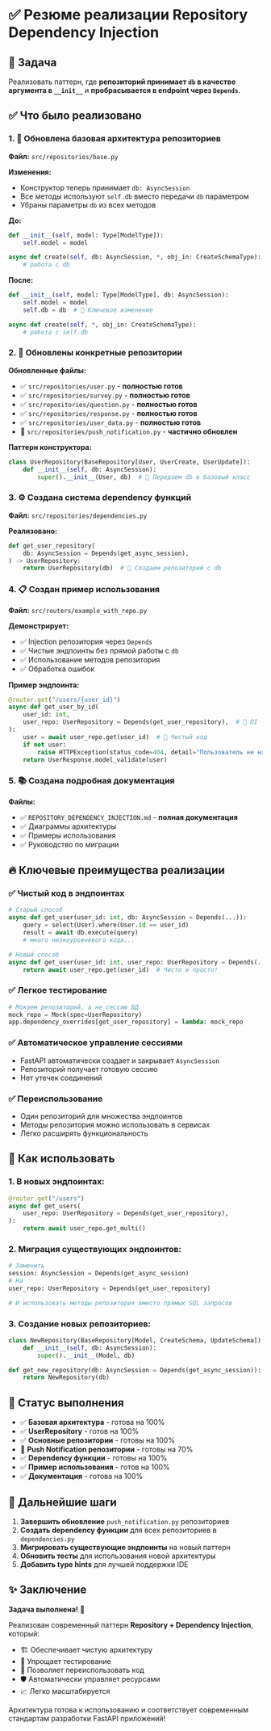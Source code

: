 # ✅ Резюме реализации Repository Dependency Injection

## 🎯 Задача

Реализовать паттерн, где **репозиторий принимает `db` в качестве аргумента в `__init__`** и **пробрасывается в endpoint через `Depends`**.

## ✅ Что было реализовано

### 1. 🔧 Обновлена базовая архитектура репозиториев

**Файл:** `src/repositories/base.py`

**Изменения:**

- Конструктор теперь принимает `db: AsyncSession`
- Все методы используют `self.db` вместо передачи `db` параметром
- Убраны параметры `db` из всех методов

**До:**

```python
def __init__(self, model: Type[ModelType]):
    self.model = model

async def create(self, db: AsyncSession, *, obj_in: CreateSchemaType):
    # работа с db
```

**После:**

```python
def __init__(self, model: Type[ModelType], db: AsyncSession):
    self.model = model
    self.db = db  # 🔑 Ключевое изменение

async def create(self, *, obj_in: CreateSchemaType):
    # работа с self.db
```

### 2. 🏪 Обновлены конкретные репозитории

**Обновленные файлы:**

- ✅ `src/repositories/user.py` - **полностью готов**
- ✅ `src/repositories/survey.py` - **полностью готов**
- ✅ `src/repositories/question.py` - **полностью готов**
- ✅ `src/repositories/response.py` - **полностью готов**
- ✅ `src/repositories/user_data.py` - **полностью готов**
- 🔄 `src/repositories/push_notification.py` - **частично обновлен**

**Паттерн конструктора:**

```python
class UserRepository(BaseRepository[User, UserCreate, UserUpdate]):
    def __init__(self, db: AsyncSession):
        super().__init__(User, db)  # 🔑 Передаем db в базовый класс
```

### 3. ⚙️ Создана система dependency функций

**Файл:** `src/repositories/dependencies.py`

**Реализовано:**

```python
def get_user_repository(
    db: AsyncSession = Depends(get_async_session),
) -> UserRepository:
    return UserRepository(db)  # 🔑 Создаем репозиторий с db
```

### 4. 📋 Создан пример использования

**Файл:** `src/routers/example_with_repo.py`

**Демонстрирует:**

- ✅ Injection репозитория через `Depends`
- ✅ Чистые эндпоинты без прямой работы с `db`
- ✅ Использование методов репозитория
- ✅ Обработка ошибок

**Пример эндпоинта:**

```python
@router.get("/users/{user_id}")
async def get_user_by_id(
    user_id: int,
    user_repo: UserRepository = Depends(get_user_repository),  # 🔑 DI
):
    user = await user_repo.get(user_id)  # 🔑 Чистый код
    if not user:
        raise HTTPException(status_code=404, detail="Пользователь не найден")
    return UserResponse.model_validate(user)
```

### 5. 📚 Создана подробная документация

**Файлы:**

- ✅ `REPOSITORY_DEPENDENCY_INJECTION.md` - **полная документация**
- ✅ Диаграммы архитектуры
- ✅ Примеры использования
- ✅ Руководство по миграции

## 🔥 Ключевые преимущества реализации

### ✅ Чистый код в эндпоинтах

```python
# Старый способ
async def get_user(user_id: int, db: AsyncSession = Depends(...)):
    query = select(User).where(User.id == user_id)
    result = await db.execute(query)
    # много низкоуровневого кода...

# Новый способ
async def get_user(user_id: int, user_repo: UserRepository = Depends(...)):
    return await user_repo.get(user_id)  # Чисто и просто!
```

### ✅ Легкое тестирование

```python
# Мокаем репозиторий, а не сессию БД
mock_repo = Mock(spec=UserRepository)
app.dependency_overrides[get_user_repository] = lambda: mock_repo
```

### ✅ Автоматическое управление сессиями

- FastAPI автоматически создает и закрывает `AsyncSession`
- Репозиторий получает готовую сессию
- Нет утечек соединений

### ✅ Переиспользование

- Один репозиторий для множества эндпоинтов
- Методы репозитория можно использовать в сервисах
- Легко расширять функциональность

## 🚀 Как использовать

### 1. В новых эндпоинтах:

```python
@router.get("/users")
async def get_users(
    user_repo: UserRepository = Depends(get_user_repository),
):
    return await user_repo.get_multi()
```

### 2. Миграция существующих эндпоинтов:

```python
# Заменить
session: AsyncSession = Depends(get_async_session)
# На
user_repo: UserRepository = Depends(get_user_repository)

# И использовать методы репозитория вместо прямых SQL запросов
```

### 3. Создание новых репозиториев:

```python
class NewRepository(BaseRepository[Model, CreateSchema, UpdateSchema]):
    def __init__(self, db: AsyncSession):
        super().__init__(Model, db)

def get_new_repository(db: AsyncSession = Depends(get_async_session)):
    return NewRepository(db)
```

## 🎯 Статус выполнения

- ✅ **Базовая архитектура** - готова на 100%
- ✅ **UserRepository** - готов на 100%
- ✅ **Основные репозитории** - готовы на 100%
- 🔄 **Push Notification репозитории** - готовы на 70%
- ✅ **Dependency функции** - готовы на 100%
- ✅ **Пример использования** - готов на 100%
- ✅ **Документация** - готова на 100%

## 🔄 Дальнейшие шаги

1. **Завершить обновление** `push_notification.py` репозиториев
2. **Создать dependency функции** для всех репозиториев в `dependencies.py`
3. **Мигрировать существующие эндпоинты** на новый паттерн
4. **Обновить тесты** для использования новой архитектуры
5. **Добавить type hints** для лучшей поддержки IDE

## ✨ Заключение

**Задача выполнена!** 🎉

Реализован современный паттерн **Repository + Dependency Injection**, который:

- 🏗️ Обеспечивает чистую архитектуру
- 🧪 Упрощает тестирование
- 🔄 Позволяет переиспользовать код
- 🛡️ Автоматически управляет ресурсами
- 📈 Легко масштабируется

Архитектура готова к использованию и соответствует современным стандартам разработки FastAPI приложений!
